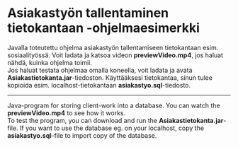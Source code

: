 # Asiakastyön tallentaminen tietokantaan -ohjelmaesimerkki

Javalla toteutettu ohjelma asiakastyön tallentamiseen tietokantaan esim. sosiaalityössä. Voit ladata ja katsoa videon **previewVideo.mp4**, jos haluat nähdä, kuinka ohjelma toimii.  
Jos haluat testata ohjelmaa omalla koneella, voit ladata ja avata **Asiakastietokanta.jar**-tiedoston. Käyttääksesi tietokantaa, sinun tulee kopioida esim. localhost-tietokantaan **asiakastyo.sql**-tiedosto.  
____
Java-program for storing client-work into a database. You can watch the **previewVideo.mp4** to see how it works.  
To test the program, you can download and run the **Asiakastietokanta.jar**-file. If you want to use the database eg. on your localhost, copy the **asiakastyo.sql**-file to import copy of the database.  
